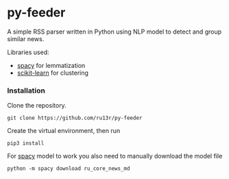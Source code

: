 # py-feeder
A simple RSS parser written in Python 
using NLP model to detect and group similar news.

Libraries used:
* [spacy](https://spacy.io/) for lemmatization
* [scikit-learn](https://scikit-learn.org/stable/index.html) for clustering

### Installation
Clone the repository.
```commandline
git clone https://github.com/ru13r/py-feeder
```

Create the virtual environment, then run
```commandline
pip3 install
```

For [spacy](https://spacy.io/) model to work you also need 
to manually download the model file
```commandline
python -m spacy download ru_core_news_md
```